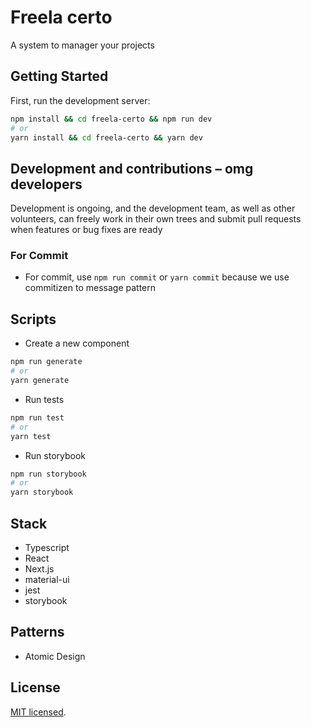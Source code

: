 # Freela certo

A system to manager your projects

## Getting Started

First, run the development server:

```bash
npm install && cd freela-certo && npm run dev
# or
yarn install && cd freela-certo && yarn dev
```

## Development and contributions – omg developers
Development is ongoing, and the development team, as well as other volunteers,
can freely work in their own trees and submit pull requests when features or
bug fixes are ready

### For Commit
 - For commit, use `npm run commit` or `yarn commit` because we use commitizen to message pattern

## Scripts

  - Create a new component
  ```bash
  npm run generate
  # or
  yarn generate
  ```

  - Run tests
  ```bash
  npm run test
  # or
  yarn test
  ```

  - Run storybook
  ```bash
  npm run storybook
  # or
  yarn storybook
  ```

## Stack

- Typescript
- React
- Next.js
- material-ui
- jest
- storybook

## Patterns
- Atomic Design

## License

[MIT licensed](LICENSE).
